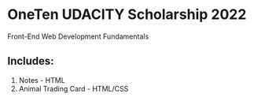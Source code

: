 # OneTen UDACITY Scholarship 2022
Front-End Web Development Fundamentals


## Includes:
1. Notes - HTML
2. Animal Trading Card - HTML/CSS
